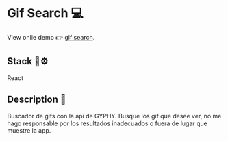 # Gif Search 💻

View onlie demo 👉 [gif search](https://rodrigomp88.github.io/gif-search/).

## Stack 🔩⚙

React

## Description 📜

Buscador de gifs con la api de GYPHY.
Busque los gif que desee ver, no me hago responsable por los resultados inadecuados o fuera de lugar que muestre la app.
